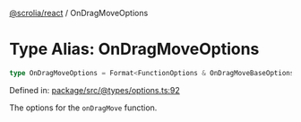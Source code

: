 [@scrolia/react](../README.md) / OnDragMoveOptions

# Type Alias: OnDragMoveOptions

```ts
type OnDragMoveOptions = Format<FunctionOptions & OnDragMoveBaseOptions>;
```

Defined in: [package/src/@types/options.ts:92](https://github.com/scrolia/react/blob/bef514f38138f6c060ddd0fad9edaba13d77962a/package/src/@types/options.ts#L92)

The options for the `onDragMove` function.
